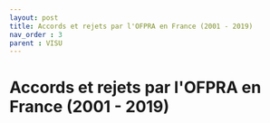 ```yaml
---
layout: post
title: Accords et rejets par l'OFPRA en France (2001 - 2019)
nav_order : 3
parent : VISU
---
```


# Accords et rejets par l'OFPRA en France (2001 - 2019)

<div id="observablehq-texte1-21a87e1d"></div>
<div id="observablehq-viewof-dataG2-21a87e1d"></div>
<div id="observablehq-chart1-21a87e1d"></div>
<div id="observablehq-chart2-21a87e1d"></div>
<div id="observablehq-legende1-21a87e1d"></div>


<link rel="stylesheet" href="https://cdn.jsdelivr.net/npm/@observablehq/inspector@5/dist/inspector.css">
<script type="module">
import {Runtime, Inspector} from "https://cdn.jsdelivr.net/npm/@observablehq/runtime@5/dist/runtime.js";
import define from "https://api.observablehq.com/@datasile/graphique4-20220621.js?v=3";
new Runtime().module(define, name => {
  if (name === "texte1") return new Inspector(document.querySelector("#observablehq-texte1-21a87e1d"));
  if (name === "viewof dataG2") return new Inspector(document.querySelector("#observablehq-viewof-dataG2-21a87e1d"));
  if (name === "chart1") return new Inspector(document.querySelector("#observablehq-chart1-21a87e1d"));
  if (name === "chart2") return new Inspector(document.querySelector("#observablehq-chart2-21a87e1d"));
  if (name === "legende1") return new Inspector(document.querySelector("#observablehq-legende1-21a87e1d"));
});
</script>
